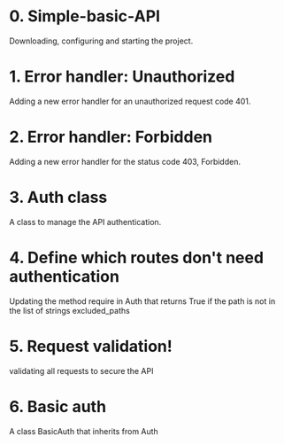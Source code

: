 # 0. Simple-basic-API
Downloading, configuring and starting the project.

# 1. Error handler: Unauthorized
Adding a new error handler for an unauthorized request code 401.

# 2. Error handler: Forbidden
Adding a new error handler for the status code 403, Forbidden.

# 3. Auth class
A class to manage the API authentication.

# 4. Define which routes don't need authentication
Updating the method require in Auth that returns True if the path is not in the list
of strings excluded_paths

# 5. Request validation!
validating all requests to secure the API

# 6. Basic auth
A class BasicAuth that inherits from Auth
